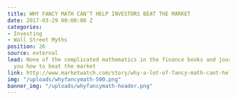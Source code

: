 ```yaml
---
title: WHY FANCY MATH CAN’T HELP INVESTORS BEAT THE MARKET
date: 2017-03-29 00:00:00 Z
categories:
- Investing
- Wall Street Myths
position: 26
source: external
lead: None of the complicated mathematics in the finance books and journals tells
  you how to beat the market
link: http://www.marketwatch.com/story/why-a-lot-of-fancy-math-cant-help-investors-beat-the-market-2017-03-15
img: "/uploads/whyfancymath-500.png"
banner_img: "/uploads/whyfancymath-header.png"
---
```


